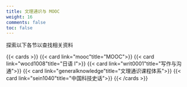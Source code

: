 ```yaml
---
title: 文理通识与 MOOC
weight: 16
comments: false
toc: false
---
```

探索以下各节以查找相关资料
<!--more-->
{{< cards >}}
{{< card link="mooc"title="MOOC">}}
{{< card link="wocd1008"title="日语 I">}}
{{< card link="writ0001"title="写作与沟通">}}
{{< card link="generalknowledge"title="文理通识课程体系">}}
{{< card link="sein1040"title="中国科技史话">}}
{{< /cards >}}

